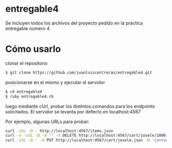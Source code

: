 # entregable4
Se incluyen todos los archivos del proyecto pedido en la práctica entregable número 4

# Cómo usarlo
clonar el repositorio
```sh
$ git clone https://github.com/juanluiscontreras/entregable4.git
```
posicionarse en el mismo y ejecutar el servidor
```sh
$ cd entregable4
$ ruby entregable4.rb
```

luego mediante cUrl, probar los distintos comandos para los endpoints solicitados. El servidor se levanta por defecto en localhost:4567

Por ejemplo, algunas URLs para probar:
```sh
curl -sSL -D - http://localhost:4567/items.json
curl -v -sSL -D -d '' -X DELETE http://localhost:4567/cart/josele/1000.json
curl -sSL -D - -X PUT http://localhost:4567/cart/josele.json -H 'Content-Type: application/json' -d '{"id": 23, "amount": 4}'
```
